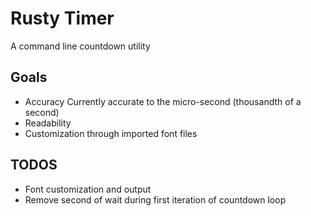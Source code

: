 # Rusty Timer 
A command line countdown utility 

## Goals 
* Accuracy Currently accurate to the micro-second (thousandth of a second) 
* Readability 
* Customization through imported font files 

## TODOS
* Font customization and output 
* Remove second of wait during first iteration of countdown loop 